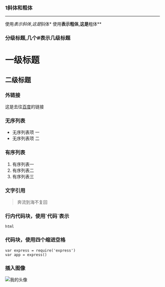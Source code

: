 ### 1斜体和粗体
---
使用*表示斜体,这是*斜体*
使用**表示粗体,这是**粗体**


### 分级标题,几个#表示几级标题
# 一级标题
## 二级标题


### 外链接
这是去往[百度](http://www.baidu.com)的链接

### 无序列表
- 无序列表项 一
- 无序列表项 二


### 有序列表
1. 有序列表一
2. 有序列表二
3. 有序列表三

### 文字引用
> 奔流到海不复回

### 行内代码块，使用\`代码`表示
`html`


### 代码块，使用四个缩进空格
    var express = require('express')
    var app = express()

### 插入图像
![我的头像](http:////www.zybuluo.com/static/img/my_head.jpg)


